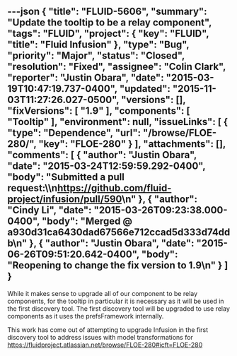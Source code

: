 ---json
{
  "title": "FLUID-5606",
  "summary": "Update the tooltip to be a relay component",
  "tags": "FLUID",
  "project": {
    "key": "FLUID",
    "title": "Fluid Infusion"
  },
  "type": "Bug",
  "priority": "Major",
  "status": "Closed",
  "resolution": "Fixed",
  "assignee": "Colin Clark",
  "reporter": "Justin Obara",
  "date": "2015-03-19T10:47:19.737-0400",
  "updated": "2015-11-03T11:27:26.027-0500",
  "versions": [],
  "fixVersions": [
    "1.9"
  ],
  "components": [
    "Tooltip"
  ],
  "environment": null,
  "issueLinks": [
    {
      "type": "Dependence",
      "url": "/browse/FLOE-280/",
      "key": "FLOE-280"
    }
  ],
  "attachments": [],
  "comments": [
    {
      "author": "Justin Obara",
      "date": "2015-03-24T12:59:59.292-0400",
      "body": "Submitted a pull request:\\\n<https://github.com/fluid-project/infusion/pull/590>\n"
    },
    {
      "author": "Cindy Li",
      "date": "2015-03-26T09:23:38.000-0400",
      "body": "Merged @ a930d31ca6430dad67566e712ccad5d333d74ddb\n"
    },
    {
      "author": "Justin Obara",
      "date": "2015-06-26T09:51:20.642-0400",
      "body": "Reopening to change the fix version to 1.9\n"
    }
  ]
}
---
While it makes sense to upgrade all of our component to be relay components, for the tooltip in particular it is necessary as it will be used in the first discovery tool. The first discovery tool will be upgraded to use relay components as it uses the prefsFramework internally.&#x20;

This work has come out of attempting to upgrade Infusion in the first discovery tool to address issues with model transformations for <https://fluidproject.atlassian.net/browse/FLOE-280#icft=FLOE-280>

        